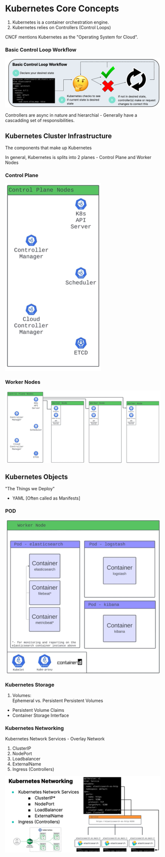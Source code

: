 # Kubernetes Core Concepts 

1. Kubernetes is a container orchestration engine. 
2. Kubernetes relies on Controllers (Control Loops) 

CNCF mentions Kubernetes as the "Operating System for Cloud".  


### Basic Control Loop Workflow 

![Control Loop Workflow](image.png)


Controllers are async in nature and hierarchial - Generally have a cascadding set of responsibilities. 


## Kubernetes Cluster Infrastructure 
The components that make up Kubernetes 

In general, Kubernetes is splits into 2 planes - Control Plane and Worker Nodes 

### Control Plane 

![Control Plane](image-1.png)

### Worker Nodes 

![Control Plane and Worker Nodes](image-2.png)


## Kubernetes Objects 
"The Things we Deploy"

- YAML [Often called as Manifests]

### POD 

![POD](image-3.png)

### Kubernetes Storage 

1. Volumes:  
Ephemeral vs. Persistent 
Persistent Volumes 
- Persistent Volume Claims 
- Container Storage Interface 


### Kubernetes Networking 

Kubernetes Network Services - Overlay Network 

1. ClusterIP 
2. NodePort 
3. Loadbalancer 
4. ExternalName
5. Ingress (Controllers)

![alt text](image-4.png)